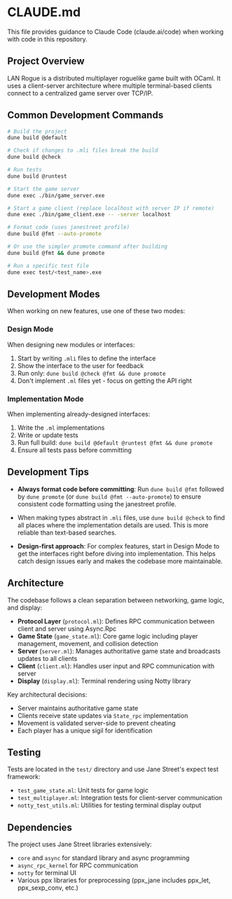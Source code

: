 # CLAUDE.md

This file provides guidance to Claude Code (claude.ai/code) when
working with code in this repository.

## Project Overview

LAN Rogue is a distributed multiplayer roguelike game built with
OCaml. It uses a client-server architecture where multiple
terminal-based clients connect to a centralized game server over
TCP/IP.

## Common Development Commands

```bash
# Build the project
dune build @default

# Check if changes to .mli files break the build
dune build @check

# Run tests
dune build @runtest

# Start the game server
dune exec ./bin/game_server.exe

# Start a game client (replace localhost with server IP if remote)
dune exec ./bin/game_client.exe -- -server localhost

# Format code (uses janestreet profile)
dune build @fmt --auto-promote

# Or use the simpler promote command after building
dune build @fmt && dune promote

# Run a specific test file
dune exec test/<test_name>.exe
```

## Development Modes

When working on new features, use one of these two modes:

### Design Mode
When designing new modules or interfaces:
1. Start by writing `.mli` files to define the interface
2. Show the interface to the user for feedback
3. Run only: `dune build @check @fmt && dune promote`
4. Don't implement `.ml` files yet - focus on getting the API right

### Implementation Mode
When implementing already-designed interfaces:
1. Write the `.ml` implementations
2. Write or update tests
3. Run full build: `dune build @default @runtest @fmt && dune promote`
4. Ensure all tests pass before committing

## Development Tips

- **Always format code before committing**: Run `dune build @fmt` followed by
  `dune promote` (or `dune build @fmt --auto-promote`) to ensure consistent
  code formatting using the janestreet profile.

- When making types abstract in `.mli` files, use `dune build @check` to find
  all places where the implementation details are used. This is more reliable
  than text-based searches.
  
- **Design-first approach**: For complex features, start in Design Mode to get
  the interfaces right before diving into implementation. This helps catch
  design issues early and makes the codebase more maintainable.

## Architecture

The codebase follows a clean separation between networking, game
logic, and display:

- **Protocol Layer** (`protocol.ml`): Defines RPC communication
  between client and server using Async.Rpc
- **Game State** (`game_state.ml`): Core game logic including player
  management, movement, and collision detection
- **Server** (`server.ml`): Manages authoritative game state and
  broadcasts updates to all clients
- **Client** (`client.ml`): Handles user input and RPC communication
  with server
- **Display** (`display.ml`): Terminal rendering using Notty library

Key architectural decisions:

- Server maintains authoritative game state
- Clients receive state updates via `State_rpc` implementation
- Movement is validated server-side to prevent cheating
- Each player has a unique sigil for identification

## Testing

Tests are located in the `test/` directory and use Jane Street's
expect test framework:

- `test_game_state.ml`: Unit tests for game logic
- `test_multiplayer.ml`: Integration tests for client-server
  communication
- `notty_test_utils.ml`: Utilities for testing terminal display output

## Dependencies

The project uses Jane Street libraries extensively:
- `core` and `async` for standard library and async programming
- `async_rpc_kernel` for RPC communication
- `notty` for terminal UI
- Various ppx libraries for preprocessing (ppx_jane includes ppx_let,
  ppx_sexp_conv, etc.)
